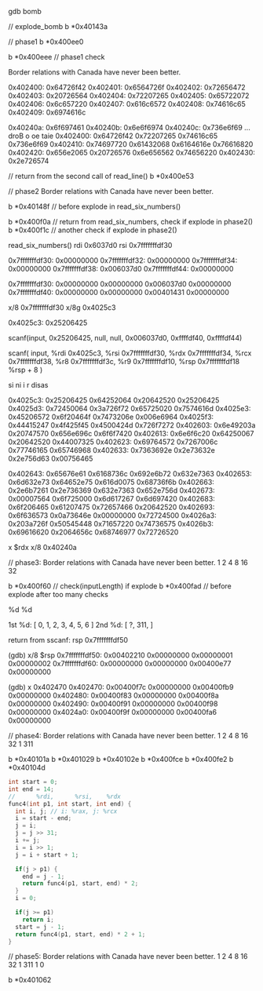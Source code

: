 gdb bomb

// explode_bomb
b *0x40143a

// phase1
b *0x400ee0

b *0x400eee   // phase1 check

Border relations with Canada have never been better.

0x402400:       0x64726f42
0x402401:       0x6564726f
0x402402:       0x72656472
0x402403:       0x20726564
0x402404:       0x72207265
0x402405:       0x65722072
0x402406:       0x6c657220
0x402407:       0x616c6572
0x402408:       0x74616c65
0x402409:       0x6974616c


0x40240a:       0x6f697461
0x40240b:       0x6e6f6974
0x40240c:       0x736e6f69
...
                  droB            o oe            taie
0x402400:       0x64726f42      0x72207265      0x74616c65      0x736e6f69
0x402410:       0x74697720      0x61432068      0x6164616e      0x76616820
0x402420:       0x656e2065      0x20726576      0x6e656562      0x74656220
0x402430:       0x2e726574      

// return from the second call of read_line()
b *0x400e53

// phase2
Border relations with Canada have never been better.

b *0x40148f   // before explode in read_six_numbers()








b *0x400f0a   // return from read_six_numbers, check if explode in phase2()
b *0x400f1c   // another check if explode in phase2()

read_six_numbers()
rdi            0x6037d0
rsi            0x7fffffffdf30

0x7fffffffdf30: 0x00000000
0x7fffffffdf32: 0x00000000
0x7fffffffdf34: 0x00000000
0x7fffffffdf38: 0x006037d0
0x7fffffffdf44: 0x00000000

0x7fffffffdf30: 0x00000000      0x00000000      0x006037d0      0x00000000
0x7fffffffdf40: 0x00000000      0x00000000      0x00401431      0x00000000

x/8 0x7fffffffdf30
x/8g 0x4025c3

0x4025c3:       0x25206425

scanf(input, 0x25206425, null, null, 0x006037d0, 0xffffdf40, 0xffffdf44)


scanf(
  input,            %rdi
  0x4025c3,         %rsi
  0x7fffffffdf30,   %rdx
  0x7fffffffdf34,   %rcx
  0x7fffffffdf38,   %r8
  0x7fffffffdf3c,   %r9
  0x7fffffffdf10,   %rsp
  0x7fffffffdf18    %rsp + 8
)

si
ni
i r
disas

0x4025c3:       0x25206425      0x64252064      0x20642520      0x25206425
0x4025d3:       0x72450064      0x3a726f72      0x65725020      0x7574616d
0x4025e3:       0x45206572      0x6f20464f      0x7473206e      0x006e6964
0x4025f3:       0x44415247      0x4f425f45      0x4500424d      0x726f7272
0x402603:       0x6e49203a      0x20747570      0x656e696c      0x6f6f7420
0x402613:       0x6e6f6c20      0x64250067      0x20642520      0x44007325
0x402623:       0x69764572      0x7267006c      0x77746165      0x65746968
0x402633:       0x7363692e      0x2e73632e      0x2e756d63      0x00756465

0x402643:       0x65676e61      0x6168736c      0x692e6b72      0x632e7363
0x402653:       0x6d632e73      0x64652e75      0x616d0075      0x68736f6b
0x402663:       0x2e6b7261      0x2e736369      0x632e7363      0x652e756d
0x402673:       0x00007564      0x6f725000      0x6d617267      0x6d697420
0x402683:       0x6f206465      0x61207475      0x72657466      0x20642520
0x402693:       0x6f636573      0x0a73646e      0x00000000      0x72724500
0x4026a3:       0x203a726f      0x50545448      0x71657220      0x74736575
0x4026b3:       0x69616620      0x2064656c      0x68746977      0x72726520

x $rdx
x/8 0x40240a

// phase3:
Border relations with Canada have never been better.
1 2 4 8 16 32

b *0x400f60 // check(inputLength) if explode
b *0x400fad // before explode after too many checks

%d %d

1st %d: [ 0, 1, 2, 3, 4, 5, 6 ]
2nd %d: [ ?, 311, ]

return from sscanf:
rsp            0x7fffffffdf50

(gdb) x/8 $rsp
0x7fffffffdf50: 0x00402210      0x00000000      0x00000001      0x00000002
0x7fffffffdf60: 0x00000000      0x00000000      0x00400e77      0x00000000

(gdb) x 0x402470
0x402470:       0x00400f7c      0x00000000      0x00400fb9      0x00000000
0x402480:       0x00400f83      0x00000000      0x00400f8a      0x00000000
0x402490:       0x00400f91      0x00000000      0x00400f98      0x00000000
0x4024a0:       0x00400f9f      0x00000000      0x00400fa6      0x00000000

// phase4:
Border relations with Canada have never been better.
1 2 4 8 16 32
1 311

b *0x40101a
b *0x401029
b *0x40102e
b *0x400fce
b *0x400fe2
b *0x40104d

``` c
int start = 0;
int end = 14;
//      %rdi,      %rsi,    %rdx
func4(int p1, int start, int end) {
  int i, j; // i: %rax, j: %rcx
  i = start - end;
  j = i;
  j = j >> 31;
  i += j;
  i = i >> 1;
  j = i + start + 1;

  if(j > p1) {
    end = j - 1;
    return func4(p1, start, end) * 2;
  }
  i = 0;

  if(j >= p1)
    return i;
  start = j - 1;
  return func4(p1, start, end) * 2 + 1;
}
```

// phase5:
Border relations with Canada have never been better.
1 2 4 8 16 32
1 311
1 0

b *0x401062
